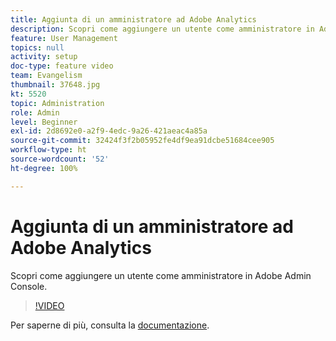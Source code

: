```yaml
---
title: Aggiunta di un amministratore ad Adobe Analytics
description: Scopri come aggiungere un utente come amministratore in Adobe Admin Console.
feature: User Management
topics: null
activity: setup
doc-type: feature video
team: Evangelism
thumbnail: 37648.jpg
kt: 5520
topic: Administration
role: Admin
level: Beginner
exl-id: 2d8692e0-a2f9-4edc-9a26-421aeac4a85a
source-git-commit: 32424f3f2b05952fe4df9ea91dcbe51684cee905
workflow-type: ht
source-wordcount: '52'
ht-degree: 100%

---
```


# Aggiunta di un amministratore ad Adobe Analytics

Scopri come aggiungere un utente come amministratore in Adobe Admin Console.

>[!VIDEO](https://video.tv.adobe.com/v/37648/?quality=12&learn=on)

Per saperne di più, consulta la [documentazione](https://helpx.adobe.com/it/enterprise/using/admin-console.html).
